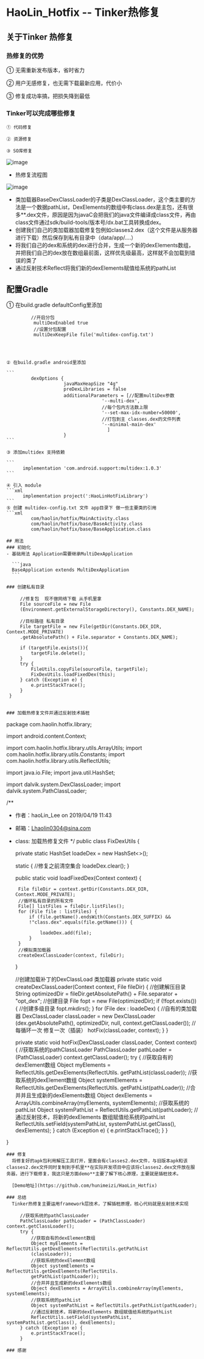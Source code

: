 # HaoLin_Hotfix -- Tinker热修复

  ## 关于Tinker 热修复
  ### 热修复的优势
    
   ① 无需重新发布版本，省时省力
     
   ② 用户无感修复，也无需下载最新应用，代价小
 
   ③ 修复成功率搞，把损失降到最低
     
 ### Tinker可以完成哪些修复
 
    ① 代码修复
    
    ② 资源修复
    
    ③ SO库修复
    
 ![image](https://user-gold-cdn.xitu.io/2019/5/12/16aac8066c534b52?w=1335&h=702&f=png&s=189568)
  
 - 热修复流程图
 
 ![image](https://user-gold-cdn.xitu.io/2019/5/12/16aac806a4074ace?w=1363&h=583&f=png&s=226917)
 
 * 类加载器BaseDexClassLoader的子类是DexClassLoader，这个类主要的方法是一个数据pathList，DexElements的数组中有class.dex是主包，还有很多**.dex文件，原因是因为javaC会把我们的java文件编译成class文件，再由class文件通过sdk/build-tools/版本号/dx.bat工具转换成dex。
 * 创建我们自己的类加载器加载修复包例如classes2.dex（这个文件是从服务器进行下载）然后保存到私有目录中（data/app/....）
 * 将我们自己的dex和系统的dex进行合并，生成一个新的dexElements数组，并把我们自己的dex放在数组最前面，这样优先级最高，这样就不会加载到错误的类了
 * 通过反射技术Reflect将我们新的dexElements赋值给系统的pathList
 
 ## 配置Gradle
 
   ① 在build.gradle defaultConfig里添加
     
             //开启分包
              multiDexEnabled true
              //设置分包配置
              multiDexKeepFile file('multidex-config.txt')
     
     
 
  
    ② 在build.gradle android里添加
    
    ```
             dexOptions {
                         javaMaxHeapSize "4g"
                         preDexLibraries = false
                         additionalParameters = [//配置multiDex参数
                                       '--multi-dex',
                                       //每个包内方法数上限
                                       '--set-max-idx-number=50000',
                                       //打包到主 classes.dex的文件列表
                                       '--minimal-main-dex'
                                         ]
                         }
    ```
    
    ③ 添加multidex 支持依赖
    
    ```
          implementation 'com.android.support:multidex:1.0.3'
    ```
    
    ④ 引入 module
    ```xml
          implementation project(':HaoLinHotFixLibrary')
    ```
    ⑤ 创建 multidex-config.txt 文件 app目录下 做一些主要类的引用
    ```xml
             com/haolin/hotfix/MainActivity.class
             com/haolin/hotfix/base/BaseActivity.class
             com/haolin/hotfix/base/BaseApplication.class
   ```
 ## 用法
 ### 初始化
 - 基础用法 Application需要继承MultiDexApplication
 
     ```java
     BaseApplication extends MultiDexApplication
     ```
     
 ### 创建私有目录
  ```
         //修复包  现不做网络下载 从手机里拿
         File sourceFile = new File
         (Environment.getExternalStorageDirectory(), Constants.DEX_NAME);
 
         //目标路径 私有目录
         File targetFile = new File(getDir(Constants.DEX_DIR, Context.MODE_PRIVATE)
         .getAbsolutePath() + File.separator + Constants.DEX_NAME);
 
         if (targetFile.exists()){
             targetFile.delete();
         }
         try {
             FileUtils.copyFile(sourceFile, targetFile);
             FixDexUtils.loadFixedDex(this);
         } catch (Exception e) {
             e.printStackTrace();
         }
     }
  ```
  
  ### 加载热修复文件并通过反射技术插桩
  ```
  package com.haolin.hotfix.library;
 
 import android.content.Context;
 
 import com.haolin.hotfix.library.utils.ArrayUtils;
 import com.haolin.hotfix.library.utils.Constants;
 import com.haolin.hotfix.library.utils.ReflectUtils;
 
 import java.io.File;
 import java.util.HashSet;
 
 import dalvik.system.DexClassLoader;
 import dalvik.system.PathClassLoader;
 
 /**
  * 作者：haoLin_Lee on 2019/04/19 11:43
  * 邮箱：Lhaolin0304@sina.com
  * class: 加载热修复文件
  */
 public class FixDexUtils {
 
     private static HashSet<File> loadeDex = new HashSet<>();
 
     static {
         //修复之前清空集合
         loadeDex.clear();
     }
 
     public static void loadFixedDex(Context context) {
 
         File fileDir = context.getDir(Constants.DEX_DIR, Context.MODE_PRIVATE);
         //循环私有目录的所有文件
         File[] listFiles = fileDir.listFiles();
         for (File file : listFiles) {
             if (file.getName().endsWith(Constants.DEX_SUFFIX) &&
             !"class.dex".equals(file.getName())) {
 
                 loadeDex.add(file);
             }
         }
         //模拟类加载器
         createDexClassLoader(context, fileDir);
     }
 
     //创建加载补丁的DexClassLoad 类加载器
     private static void createDexClassLoader(Context context, File fileDir) {
         //创建解压目录
         String optimizedDir = fileDir.getAbsolutePath() + 
          File.separator + "opt_dex";
         //创建目录
         File fopt = new File(optimizedDir);
         if (!fopt.exists()) {
             //创建多级目录
             fopt.mkdirs();
         }
         for (File dex : loadeDex) {
             //自有的类加载器
             DexClassLoader classLoader = new DexClassLoader
             (dex.getAbsolutePath(), optimizedDir, null, context.getClassLoader());
             //每循环一次 修复一次（插装）
             hotFix(classLoader, context);
         }
     }
 
     private static void hotFix(DexClassLoader classLoader, Context context) {
         //获取系统的pathClassLoader
         PathClassLoader pathLoader = (PathClassLoader) context.getClassLoader();
         try {
             //获取自有的dexElement数组
             Object myElements = ReflectUtils.getDexElements(ReflectUtils.
             getPathList(classLoader));
             //获取系统的dexElement数组
             Object systemElements = ReflectUtils.getDexElements(ReflectUtils.
             getPathList(pathLoader));
             //合并并且生成新的dexElements数组
             Object dexElements = ArrayUtils.combineArray(myElements, systemElements);
             //获取系统的pathList
             Object systemPathList = ReflectUtils.getPathList(pathLoader);
             //通过反射技术，将新的dexElements 数组赋值给系统的pathList
             ReflectUtils.setField(systemPathList, systemPathList.getClass(), dexElements);
         } catch (Exception e) {
             e.printStackTrace();
         }
     }
 
 }
 ```
 ### 修复
   将修复好的apk包利用解压工具打开，里面会有classes2.dex文件，与旧版本apk和该classes2.dex文件同时复制到手机里**在实际开发项目中应该将classes2.dex文件放在服务器，进行下载修复，我这只是方面demo**主要了解下核心原理，主要就是插桩技术。
   
   [Demo地址](https://github.com/hunimeizi/HaoLin_Hotfix)
 
 ### 总结
   Tinker热修复主要运用framework层技术，了解插桩原理，核心代码就是反射技术实现
   ```
         //获取系统的pathClassLoader
         PathClassLoader pathLoader = (PathClassLoader) context.getClassLoader();
         try {
             //获取自有的dexElement数组
             Object myElements = ReflectUtils.getDexElements(ReflectUtils.getPathList
             (classLoader));
             //获取系统的dexElement数组
             Object systemElements = ReflectUtils.getDexElements(ReflectUtils.
             getPathList(pathLoader));
             //合并并且生成新的dexElements数组
             Object dexElements = ArrayUtils.combineArray(myElements, systemElements);
             //获取系统的pathList
             Object systemPathList = ReflectUtils.getPathList(pathLoader);
             //通过反射技术，将新的dexElements 数组赋值给系统的pathList
             ReflectUtils.setField(systemPathList, systemPathList.getClass(), dexElements);
         } catch (Exception e) {
             e.printStackTrace();
         }
 ```
 ### 感谢